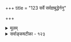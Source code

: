 +++
title = "123 सर्वे सर्वज्ञबुद्धेर्ननु"

+++
<details><summary>मूलम्</summary>

सर्वे सर्वज्ञबुद्धेर्ननु विषयतया नित्यसिद्धाः कृतान्तास्तस्मात्तेन प्रवर्त्ये सति समयगणे कस्यचित्को विशेषः ।  
मैवं तत्त्वे विकल्पत्यजि विहतिमतामेकशेषत्वमानात्तन्निष्ठा स्यात् कनिष्ठा नमति न विदुषोऽनामिकादिः परस्मै ॥ १२३ ॥
</details>

<details><summary>सर्वाङ्कषटीका - १२३</summary>

पाञ्चरात्रविचारमुपसंजिहीर्षुः, परेषामन्तिमं ब्रह्मास्त्रमपि नारायणास्त्रेण विफलयति – सर्व इत्यादि । सर्वे **कृतान्ताः** = सिद्धान्ताः **सर्वज्ञबुद्धेः** = सर्वज्ञस्य परमात्मनो ज्ञानस्य विषयतया नित्यसिद्धाः **ननु** = नित्यमेव सिद्धाः किल! अन्यथा हि तस्य सर्वज्ञत्वमेव त्याज्यं स्यात् । अतश्च सर्वं सदा पश्यतः तस्य परमात्मनो ज्ञानविषयत्वात् सर्वे त्रैकालिकं सिद्धाः । त्रैकालिकं नित्यं सिद्धाः । **तस्मात्** = एवं सर्वेषामपि नित्यसिद्धत्वात् **समयगणे** = सकलसिद्धान्तसमुदाये तेन नित्यसर्वज्ञपरमात्मनैव प्रवर्त्ये सति **कस्यचित्** = पाञ्चरात्रस्यास्य को विशेषः ? ' तेन विना तृणाग्रमपि न चलति' इति न्यायेन सर्वस्यापि परमात्माधीनत्वे, अस्यैव नारायणप्रवर्तितत्वात् प्रामाण्यम्, न त्वन्येषाम् आगमानामिति कथं निर्णीयते भवता? तदेतन्निराकरोति- मैवमिति । कुतः ? तत्त्वे विकल्पत्यजि सति – वस्तुनि विकल्पायोगेन तत्त्वस्य सदैकरूपत्वे सिद्धे **विहतिमताम्** = परस्परविरुद्धानां मध्ये **एकशेषत्वमानात्** = एकस्यैव परिशेषावश्यकत्वात् **तन्निष्ठा** =पाञ्चरात्रस्य प्रमाणतमत्वम् **कनिष्ठा** =अद्वितीया कनिष्ठाङ्गुलीगणनीया, तस्याङ्गुलेः कनिष्ठत्वमेव प्रमाणमिति वा स्यात्, न त्वन्यत्र । **विदुषः** = तत्त्वतस्तत्त्वज्ञस्य **अनामिकादिः** = अनामिकाप्रभृतिरङ्गुलिः **परस्मै** = अन्यागमगणनाय न नमति, अतोऽद्वितीयं पाञ्चरात्रप्रामाण्यमित्यवधार्यताम् ॥ 



• किमियं त्वार्भटी ब्रह्मन् ! किं प्रश्नस्योत्तरं न्विदम्? किं कुर्मो वयमप्यत्र ? यक्षस्यानुगुणो बलिः ॥ परमात्मैव न ज्ञातः, तं तु पृच्छसि बालवत् । किमुत्तरं ते वक्तव्यम् न जानीमस्तु वस्तुतः ॥ परमात्मा यदि ज्ञातः प्रश्नो नैवं भवेत्तव । त्वदन्तरेव स ह्यस्ति दृष्ट्वा तं पृच्छ कामतः ॥ 

347. 

677 

[स्मृतेः स्वरूपं विभागश्च ] 

अर्थे पूर्वानुभूते सहमितसदृशख्यात्यदृष्टप्रभेदैः 

संस्कारानुग्रहे या परिणमति मतिः, सा स्मृतिस्त्रिप्रकारा । याथार्थ्येऽपि स्वपूर्वानुभवमनुसरेत्; बाह्यशून्या न चैषा 

1 

हेतुश्चार्थक्रियादेः; स्मृतिवदनुभवोऽप्यस्ति नष्टादिकेषु ॥124॥ 

यस्य स्मरणमात्रेण देहविस्मरणं भवेत् । सर्वस्याप्युत्तरं लब्धुं शक्यं तस्य प्रसादतः ॥ सृष्टिं भगवतः क्रीडाम् आहुर्व्यासादयः, शृणु । एवं नानाविधैर्जीवैः स क्रीडति जगत्प्रभुः ॥ मतसिद्धान्तसमयपदानां न समानता । चिन्त्यतामर्थभेदं तं समस्या स्यात्समाहिता ॥ 



यदि ज्ञातुं शक्यमिदं नन्द त्वं विवशो मुहुः । न शक्यं चेद्रुदन्नेव नयस्व निखिलं वयः ॥ १२३ ॥
</details>
